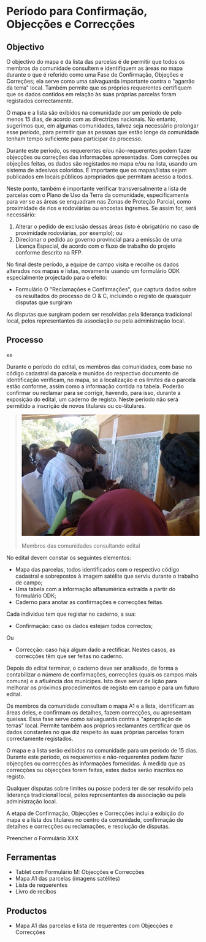 # Período para Confirmação, Objecções e Correcções

## Objectivo

O objectivo do mapa e da lista das parcelas é de permitir que todos os membros da comunidade consultem e identifiquem as áreas no mapa durante o que é referido como uma Fase de Confirmação, Objeções e Correções; ela serve como uma salvaguarda importante contra o "agarrão da terra" local. Também permite que os próprios requerentes certifiquem que os dados contidos em relação às suas próprias parcelas foram registados correctamente.

O mapa e a lista são exibidos na comunidade por um período de pelo menos 15 dias, de acordo com as directrizes nacionais. No entanto, sugerimos que, em algumas comunidades, talvez seja necessário prolongar esse período, para permitir que as pessoas que estão longe da comunidade tenham tempo suficiente para participar do processo.

Durante este período, os requerentes e/ou não-requerentes podem fazer objecções ou correções das informações apresentadas. Com correções ou objeções feitas, os dados são registados no mapa e/ou na lista, usando um sistema de adesivos coloridos. É importante que os mapas/listas sejam publicados em locais públicos apropriados que permitam acesso a todos.

Neste ponto, também é importante verificar transversalmente a lista de parcelas com o Plano de Uso da Terra da comunidade, especificamente para ver se as áreas se enquadram nas Zonas de Proteção Parcial, como proximidade de rios e rodoviárias ou encostas íngremes. Se assim for, será necessário:

1. Alterar o pedido de exclusão dessas áreas \(isto é obrigatório no caso de proximidade rodoviárias, por exemplo\); ou
2. Direcionar o pedido ao governo provincial para a emissão de uma Licença Especial, de acordo com o fluxo de trabalho do projeto conforme descrito na RFP.

No final deste período, a equipe de campo visita e recolhe os dados alterados nos mapas e listas, novamente usando um formulário ODK especialmente projectado para o efeito:

* Formulário O "Reclamações e Confirmações", que captura dados sobre os resultados do processo de O & C, incluindo o registo de quaisquer disputas que surgiram

As disputas que surgiram podem ser resolvidas pela liderança tradicional local, pelos representantes da associação ou pela administração local.

## Processo

xx

Durante o período do edital, os membros das comunidades, com base no código cadastral da parcela e munidos do respectivo documento de identificação verificam, no mapa, se a localização e os limites da o parcela estão conforme, assim como a informação contida na tabela. Poderão confirmar ou reclamar para se corrigir, havendo, para isso, durante a exposição do edital, um caderno de registo. Neste período não será permitido a inscrição de novos titulares ou co-titulares.

> ![](/assets/edital_consult1.jpg)
>
> Membros das comunidades consultando edital

No edital devem constar os seguintes elementos:

* Mapa das parcelas, todos identificados com o respectivo código cadastral e sobrepostos à imagem satélite que serviu durante o trabalho de campo;
* Uma tabela com a informação alfanumérica extraída a partir do formulário ODK;
* Caderno para anotar as confirmações e correcções feitas.

Cada individuo tem que registar no caderno, a sua:

* Confirmação: caso os dados estejam todos correctos;

Ou

* Correcção: caso haja algum dado a rectificar. Nestes casos, as correcções têm que ser feitas no caderno.

Depois do edital terminar, o caderno deve ser analisado, de forma a contabilizar o número de confirmações, correcções \(quais os campos mais comuns\) e a afluência dos munícipes. Isto deve servir de lição para melhorar os próximos procedimentos de registo em campo e para um futuro edital.

Os membros da comunidade consultam o mapa A1 e a lista, identificam as áreas deles, e confirmam os detalhes, fazem correcções, ou apresentam queixas. Essa fase serve como salvaguarda contra a "apropriação de terras" local. Permite também aos próprios reclamantes certificar que os dados constantes no que diz respeito às suas próprias parcelas foram correctamente registados.

O mapa e a lista serão exibidos na comunidade para um período de 15 dias. Durante este período, os requerentes e não-requerentes podem fazer objecções ou correcções às informações fornecidas. À medida que as correcções ou objecções forem feitas, estes dados serão inscritos no registo.

Qualquer disputas sobre limites ou posse poderá ter de ser resolvido pela liderança tradicional local, pelos representantes da associação ou pela administração local.

A etapa de Confirmação, Objecções e Correcções inclui a exibição do mapa e a lista dos titulares no centro da comunidade, confirmação de detalhes e correcções ou reclamações, e resolução de disputas.

Preencher o Formulário XXX

## Ferramentas

* Tablet com Formulário M: Objecções e Correcções
* Mapa A1 das parcelas \(imagens satélites\)
* Lista de requerentes
* Livro de recibos

## Productos

* Mapa A1 das parcelas e lista de requerentes com Objecções e Correcções



